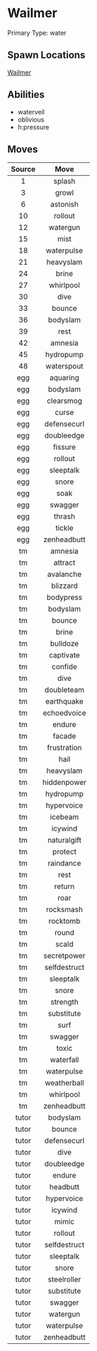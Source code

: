 # Wailmer  
Primary Type: water  
  
## Spawn Locations  
[Wailmer](/data/spawn_presets/wailmer.md)  
  
## Abilities  
  * waterveil
  * oblivious
  * h:pressure
  
  
## Moves  
  
| Source | Move |  
|:---:|:---:|  
| 1 | splash |  
| 3 | growl |  
| 6 | astonish |  
| 10 | rollout |  
| 12 | watergun |  
| 15 | mist |  
| 18 | waterpulse |  
| 21 | heavyslam |  
| 24 | brine |  
| 27 | whirlpool |  
| 30 | dive |  
| 33 | bounce |  
| 36 | bodyslam |  
| 39 | rest |  
| 42 | amnesia |  
| 45 | hydropump |  
| 48 | waterspout |  
| egg | aquaring |  
| egg | bodyslam |  
| egg | clearsmog |  
| egg | curse |  
| egg | defensecurl |  
| egg | doubleedge |  
| egg | fissure |  
| egg | rollout |  
| egg | sleeptalk |  
| egg | snore |  
| egg | soak |  
| egg | swagger |  
| egg | thrash |  
| egg | tickle |  
| egg | zenheadbutt |  
| tm | amnesia |  
| tm | attract |  
| tm | avalanche |  
| tm | blizzard |  
| tm | bodypress |  
| tm | bodyslam |  
| tm | bounce |  
| tm | brine |  
| tm | bulldoze |  
| tm | captivate |  
| tm | confide |  
| tm | dive |  
| tm | doubleteam |  
| tm | earthquake |  
| tm | echoedvoice |  
| tm | endure |  
| tm | facade |  
| tm | frustration |  
| tm | hail |  
| tm | heavyslam |  
| tm | hiddenpower |  
| tm | hydropump |  
| tm | hypervoice |  
| tm | icebeam |  
| tm | icywind |  
| tm | naturalgift |  
| tm | protect |  
| tm | raindance |  
| tm | rest |  
| tm | return |  
| tm | roar |  
| tm | rocksmash |  
| tm | rocktomb |  
| tm | round |  
| tm | scald |  
| tm | secretpower |  
| tm | selfdestruct |  
| tm | sleeptalk |  
| tm | snore |  
| tm | strength |  
| tm | substitute |  
| tm | surf |  
| tm | swagger |  
| tm | toxic |  
| tm | waterfall |  
| tm | waterpulse |  
| tm | weatherball |  
| tm | whirlpool |  
| tm | zenheadbutt |  
| tutor | bodyslam |  
| tutor | bounce |  
| tutor | defensecurl |  
| tutor | dive |  
| tutor | doubleedge |  
| tutor | endure |  
| tutor | headbutt |  
| tutor | hypervoice |  
| tutor | icywind |  
| tutor | mimic |  
| tutor | rollout |  
| tutor | selfdestruct |  
| tutor | sleeptalk |  
| tutor | snore |  
| tutor | steelroller |  
| tutor | substitute |  
| tutor | swagger |  
| tutor | watergun |  
| tutor | waterpulse |  
| tutor | zenheadbutt |  
  
